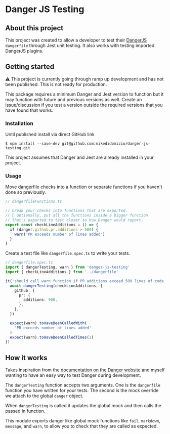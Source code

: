 # Danger JS Testing

## About this project

This project was created to allow a developer to test their [DangerJS](https://github.com/danger/danger-js) `dangerfile` through Jest unit testing.
It also works with testing imported DangerJS plugins.

## Getting started

:warning: This project is currently going through ramp up development and has not been published.  This is not ready for production.

This package requires a minimum Danger and Jest version to function
but it may function with future and previous versions as well.  Create an issue/discussion if you test a version 
outside the required versions that you have found that works.

### Installation

Until published install via direct GitHub link

```shell
$ npm install --save-dev git@github.com:mikedidomizio/danger-js-testing.git
```

This project assumes that Danger and Jest are already installed in your project.

### Usage

Move dangerfile checks into a function or separate functions if you haven't done so previously.

```ts
// dangerfileFunctions.ts

// break your checks into functions that are exported.
// 📢 optionally, put all the functions inside a bigger function 
// that's exported to test closer to how Danger would report.
export const checkLineAdditions = () => {
  if (danger.github.pr.additions > 500) {
    warn('PR exceeds number of lines added')
  }
}

```

Create a test file like `dangerfile.spec.ts` to write your tests.

```ts
// dangerfile.spec.ts
import { dangerTesting, warn } from 'danger-js-testing'
import { checkLineAdditions } from '../dangerfile'

it('should call warn function if PR additions exceed 500 lines of code', async() => {
  await dangerTesting(checkLineAdditions, {
    github: {
      pr: {
        additions: 900,
      },
    },
  })

  expect(warn).toHaveBeenCalledWith(
    'PR exceeds number of lines added'
  )
  expect(warn).toHaveBeenCalledTimes(1)
})
```

## How it works

Takes inspiration from the [documentation on the Danger website](https://danger.systems/js/tutorials/transpilation.html#the-quot-danger-quot-module)
and myself wanting to have an easy way to test Danger during development.

The `dangerTesting` function accepts two arguments.  One is the `dangerfile` function you have
written for your tests.  The second is the mock override we attach to the global `danger` object.

When `dangerTesting` is called it updates the global mock and then calls the passed in function.

This module exports danger like global mock functions like `fail`, `markdown`, `message`, and `warn`,
to allow you to check that they are called as expected.
